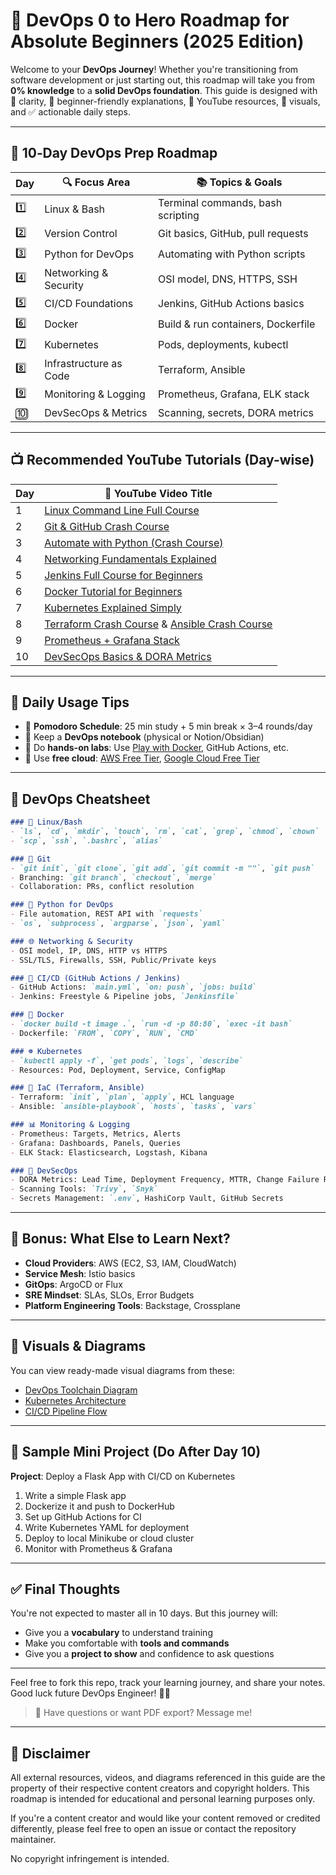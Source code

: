 # 🚀 DevOps 0 to Hero Roadmap for Absolute Beginners (2025 Edition)

Welcome to your **DevOps Journey**! Whether you're transitioning from software development or just starting out, this roadmap will take you from **0% knowledge** to a **solid DevOps foundation**. This guide is designed with 💯 clarity, 🧠 beginner-friendly explanations, 🎥 YouTube resources, 📸 visuals, and ✅ actionable daily steps.

---

## 📅 10‑Day DevOps Prep Roadmap

| Day | 🔍 Focus Area       | 📚 Topics & Goals |
|-----|---------------------|------------------|
| 1️⃣ | Linux & Bash        | Terminal commands, bash scripting |
| 2️⃣ | Version Control     | Git basics, GitHub, pull requests |
| 3️⃣ | Python for DevOps   | Automating with Python scripts |
| 4️⃣ | Networking & Security | OSI model, DNS, HTTPS, SSH |
| 5️⃣ | CI/CD Foundations   | Jenkins, GitHub Actions basics |
| 6️⃣ | Docker              | Build & run containers, Dockerfile |
| 7️⃣ | Kubernetes          | Pods, deployments, kubectl |
| 8️⃣ | Infrastructure as Code | Terraform, Ansible |
| 9️⃣ | Monitoring & Logging | Prometheus, Grafana, ELK stack |
| 🔟 | DevSecOps & Metrics | Scanning, secrets, DORA metrics |

---

## 📺 Recommended YouTube Tutorials (Day-wise)

| Day | 🔗 YouTube Video Title |
|-----|------------------------|
| 1 | [Linux Command Line Full Course](https://www.youtube.com/watch?v=ZtqBQ68cfJc) |
| 2 | [Git & GitHub Crash Course](https://www.youtube.com/watch?v=RGOj5yH7evk) |
| 3 | [Automate with Python (Crash Course)](https://www.youtube.com/watch?v=VXwx5l0vY-w) |
| 4 | [Networking Fundamentals Explained](https://www.youtube.com/watch?v=qiQR5rTSshw) |
| 5 | [Jenkins Full Course for Beginners](https://www.youtube.com/watch?v=6YZvp2GwT0A) |
| 6 | [Docker Tutorial for Beginners](https://www.youtube.com/watch?v=pTFZFxd4hOI) |
| 7 | [Kubernetes Explained Simply](https://www.youtube.com/watch?v=X48VuDVv0do) |
| 8 | [Terraform Crash Course](https://www.youtube.com/watch?v=7xngnjfIlK4) & [Ansible Crash Course](https://www.youtube.com/watch?v=wgQ3rHvdXp4) |
| 9 | [Prometheus + Grafana Stack](https://www.youtube.com/watch?v=h4Sl21AKiDg) |
| 10 | [DevSecOps Basics & DORA Metrics](https://www.youtube.com/watch?v=IednZgBfBik) |

---

## 📘 Daily Usage Tips

- 📌 **Pomodoro Schedule**: 25 min study + 5 min break × 3–4 rounds/day
- 📝 Keep a **DevOps notebook** (physical or Notion/Obsidian)
- 🧪 Do **hands-on labs**: Use [Play with Docker](https://labs.play-with-docker.com/), GitHub Actions, etc.
- 🧰 Use **free cloud**: [AWS Free Tier](https://aws.amazon.com/free/), [Google Cloud Free Tier](https://cloud.google.com/free)

---

## 🧾 DevOps Cheatsheet

```markdown
### 📂 Linux/Bash
- `ls`, `cd`, `mkdir`, `touch`, `rm`, `cat`, `grep`, `chmod`, `chown`
- `scp`, `ssh`, `.bashrc`, `alias`

### 🔁 Git
- `git init`, `git clone`, `git add`, `git commit -m ""`, `git push`
- Branching: `git branch`, `checkout`, `merge`
- Collaboration: PRs, conflict resolution

### 🐍 Python for DevOps
- File automation, REST API with `requests`
- `os`, `subprocess`, `argparse`, `json`, `yaml`

### 🌐 Networking & Security
- OSI model, IP, DNS, HTTP vs HTTPS
- SSL/TLS, Firewalls, SSH, Public/Private keys

### 🔄 CI/CD (GitHub Actions / Jenkins)
- GitHub Actions: `main.yml`, `on: push`, `jobs: build`
- Jenkins: Freestyle & Pipeline jobs, `Jenkinsfile`

### 🐳 Docker
- `docker build -t image .`, `run -d -p 80:80`, `exec -it bash`
- Dockerfile: `FROM`, `COPY`, `RUN`, `CMD`

### ☸️ Kubernetes
- `kubectl apply -f`, `get pods`, `logs`, `describe`
- Resources: Pod, Deployment, Service, ConfigMap

### 🔧 IaC (Terraform, Ansible)
- Terraform: `init`, `plan`, `apply`, HCL language
- Ansible: `ansible-playbook`, `hosts`, `tasks`, `vars`

### 📊 Monitoring & Logging
- Prometheus: Targets, Metrics, Alerts
- Grafana: Dashboards, Panels, Queries
- ELK Stack: Elasticsearch, Logstash, Kibana

### 🔐 DevSecOps
- DORA Metrics: Lead Time, Deployment Frequency, MTTR, Change Failure Rate
- Scanning Tools: `Trivy`, `Snyk`
- Secrets Management: `.env`, HashiCorp Vault, GitHub Secrets
```

---

## 🧠 Bonus: What Else to Learn Next?

- **Cloud Providers**: AWS (EC2, S3, IAM, CloudWatch)
- **Service Mesh**: Istio basics
- **GitOps**: ArgoCD or Flux
- **SRE Mindset**: SLAs, SLOs, Error Budgets
- **Platform Engineering Tools**: Backstage, Crossplane

---

## 📸 Visuals & Diagrams

You can view ready-made visual diagrams from these:
- [DevOps Toolchain Diagram](https://miro.medium.com/v2/resize:fit:1400/format:webp/1*geHE_kUdxjrdw64V0sqEIQ.png)
- [Kubernetes Architecture](https://www.edureka.co/blog/wp-content/uploads/2019/02/Kubernetes-Architecture-Edureka.png)
- [CI/CD Pipeline Flow](https://d1.awsstatic.com/architecture-diagrams/ArchitectureDiagrams/devops-pipeline-ra.6b2c0b3ef646b490d5f515e279a6f7cd59c0a46e.png)

---

## 💼 Sample Mini Project (Do After Day 10)

**Project**: Deploy a Flask App with CI/CD on Kubernetes

1. Write a simple Flask app
2. Dockerize it and push to DockerHub
3. Set up GitHub Actions for CI
4. Write Kubernetes YAML for deployment
5. Deploy to local Minikube or cloud cluster
6. Monitor with Prometheus & Grafana

---

## ✅ Final Thoughts

You're not expected to master all in 10 days. But this journey will:
- Give you a **vocabulary** to understand training
- Make you comfortable with **tools and commands**
- Give you a **project to show** and confidence to ask questions

---

Feel free to fork this repo, track your learning journey, and share your notes. Good luck future DevOps Engineer! 💪🔥

> 💬 Have questions or want PDF export? Message me!

---

## 📜 Disclaimer

All external resources, videos, and diagrams referenced in this guide are the property of their respective content creators and copyright holders. This roadmap is intended for educational and personal learning purposes only.

If you're a content creator and would like your content removed or credited differently, please feel free to open an issue or contact the repository maintainer.

No copyright infringement is intended.
